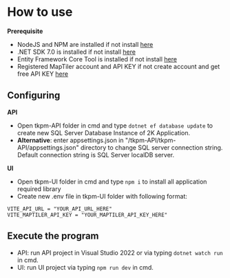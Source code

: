 # How to use
**Prerequisite**
- NodeJS and NPM are installed if not install [here](https://nodejs.org/en/download)
- .NET SDK 7.0 is installed if not install [here](https://dotnet.microsoft.com/en-us/download/visual-studio-sdks) 
- Entity Framework Core Tool is installed if not install [here](https://learn.microsoft.com/en-us/ef/core/cli/dotnet)
- Registered MapTiler account and API KEY if not create account and get free API KEY [here](https://cloud.maptiler.com/auth/widget?next=https://cloud.maptiler.com/maps/)

## Configuring
**API**

- Open tkpm-API folder in cmd and type `dotnet ef database update` to create new SQL Server Database Instance of 2K Application.
- **Alternative**: enter appsettings.json in "/tkpm-API/tkpm-API/appsettings.json" directory to change SQL server connection string. Default connection string is SQL Server localDB server.

**UI**

- Open tkpm-UI folder in cmd and type `npm i` to install all application required library
- Create new .env file in tkpm-UI folder with following format:
```
VITE_API_URL = "YOUR_API_URL_HERE"
VITE_MAPTILER_API_KEY = "YOUR_MAPTILER_API_KEY_HERE"
```

## Execute the program
- API: run API project in Visual Studio 2022 or via typing `dotnet watch run` in cmd.
- UI: run UI project via typing `npm run dev` in cmd.
